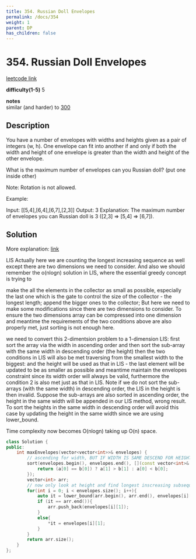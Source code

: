 ```yaml
---
title: 354. Russian Doll Envelopes
permalink: /docs/354
weight: 1
parent: DP
has_children: false
---
```

# 354. Russian Doll Envelopes
[leetcode link](https://leetcode.com/problems/russian-doll-envelopes/)

**difficulty(1-5)** 
5

**notes**   
similar (and harder) to [300](/docs/300)

## Description
You have a number of envelopes with widths and heights given as a pair of integers (w, h). One envelope can fit into another if and only if both the width and height of one envelope is greater than the width and height of the other envelope.

What is the maximum number of envelopes can you Russian doll? (put one inside other)

Note:
Rotation is not allowed.

Example:

Input: [[5,4],[6,4],[6,7],[2,3]]
Output: 3 
Explanation: The maximum number of envelopes you can Russian doll is 3 ([2,3] => [5,4] => [6,7]).

## Solution
More explanation: 
[link](https://leetcode.com/problems/russian-doll-envelopes/discuss/82778/Two-solutions-in-C%2B%2B-well-explained)

LIS
Actually here we are counting the longest increasing sequence as well except there are two dimensions we need to consider. And also we should remember the o(nlogn) solution in LIS, where the essential greedy concept is trying to

make the all the elements in the collector as small as possible, especially the last one which is the gate to control the size of the collector - the longest length;
append the bigger ones to the collector;
But here we need to make some modifications since there are two dimensions to consider. To ensure the two dimensions array can be compressed into one dimension and meantime the requirements of the two conditions above are also properly met, just sorting is not enough here.

we need to convert this 2-dimentsion problem to a 1-dimension LIS: first sort the array via the width in ascending order and then sort the sub-array with the same width in descending order (the height) then the two conditions in LIS will also be met traversing from the smallest width to the biggest: and the height will be used as that in LIS - the last element will be updated to be as smaller as possible and meantime maintain the envelopes constraint since its width order will always be valid, furthermore the condition 2 is also met just as that in LIS.
Note if we do not sort the sub-arrays (with the same width) in descending order, the LIS in the height is then invalid. Suppose the sub-arrays are also sorted in ascending order, the height in the same width will be appended in our LIS method, wrong result. To sort the heights in the same width in descending order will avoid this case by updating the height in the same width since we are using lower_bound.

Time complexity now becomes O(nlogn) taking up O(n) space.

```c++
class Solution {
public:
    int maxEnvelopes(vector<vector<int>>& envelopes) {
        // ascending for width, BUT IF WIDTH IS SAME DESCEND FOR HEIGHT
        sort(envelopes.begin(), envelopes.end(), [](const vector<int>& a, const vector<int>& b){
            return (a[0] == b[0]) ? a[1] > b[1] : a[0] < b[0]; 
        });
        vector<int> arr;
        // now only look at height and find longest inscreasing subsequence (same as leetcode 300)
        for(int i = 0; i < envelopes.size(); i++){
            auto it = lower_bound(arr.begin(), arr.end(), envelopes[i][1]);
            if (it == arr.end()){
                arr.push_back(envelopes[i][1]);
            }
            else{
                *it = envelopes[i][1];
            }
        }
        return arr.size();
    }
};
```

<!-- 
Default label
{: .label }

Blue label
{: .label .label-blue }

Stable
{: .label .label-green }

New release
{: .label .label-purple }

Coming soon
{: .label .label-yellow }

Deprecated
{: .label .label-red } -->
